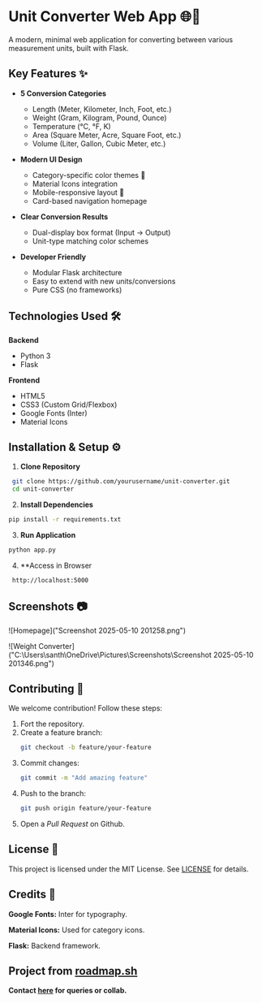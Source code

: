 # Unit Converter Web App 🌐📏

A modern, minimal web application for converting between various measurement units, built with Flask.

## Key Features ✨

- **5 Conversion Categories**
  - Length (Meter, Kilometer, Inch, Foot, etc.)
  - Weight (Gram, Kilogram, Pound, Ounce)
  - Temperature (°C, °F, K)
  - Area (Square Meter, Acre, Square Foot, etc.)
  - Volume (Liter, Gallon, Cubic Meter, etc.)

- **Modern UI Design**
  - Category-specific color themes 🎨
  - Material Icons integration
  - Mobile-responsive layout 📱
  - Card-based navigation homepage

- **Clear Conversion Results**
  - Dual-display box format (Input → Output)
  - Unit-type matching color schemes

- **Developer Friendly**
  - Modular Flask architecture
  - Easy to extend with new units/conversions
  - Pure CSS (no frameworks)

## Technologies Used 🛠️

**Backend**
- Python 3
- Flask

**Frontend**
- HTML5
- CSS3 (Custom Grid/Flexbox)
- Google Fonts (Inter)
- Material Icons

## Installation & Setup ⚙️

1. **Clone Repository**
  ```bash
   git clone https://github.com/yourusername/unit-converter.git
   cd unit-converter
  ```
2. **Install Dependencies**
  ```bash
  pip install -r requirements.txt
  ```
3. **Run Application**
  ```bash
  python app.py
  ```
4. **Access in Browser
  ```bash
   http://localhost:5000
  ```
 ## Screenshots 📷
 
 ![Homepage]("Screenshot 2025-05-10 201258.png")

 ![Weight Converter]("C:\Users\santh\OneDrive\Pictures\Screenshots\Screenshot 2025-05-10 201346.png")

 ## Contributing 🤝
 
 We welcome contribution! Follow these steps:
 
1. Fort the repository.  
2. Create a feature branch:
   ```bash
   git checkout -b feature/your-feature  
   ```
3. Commit changes:
   ```bash
   git commit -m "Add amazing feature"  
   ```
4. Push to the branch:
   ```bash
   git push origin feature/your-feature  
   ```
5. Open a *Pull Request* on Github.

## License 📜

This project is licensed under the MIT License. See [LICENSE](LICENSE) for details.

## Credits 🙏
**Google Fonts:** Inter for typography.

**Material Icons:** Used for category icons.

**Flask:** Backend framework.

## Project from [roadmap.sh](https://roadmap.sh/projects/unit-converter)

**Contact [here](mailto:santhoshpakkiri550@gmail.com) for queries or collab.**
